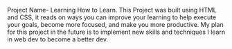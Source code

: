 Project Name- Learning How to Learn.
This Project was built using HTML and CSS, it reads on ways you can improve your learning to help execute your goals, become more focused, and make you more productive.
My plan for this project in the future is to implement new skills and techniques I learn in web dev to become a better dev.